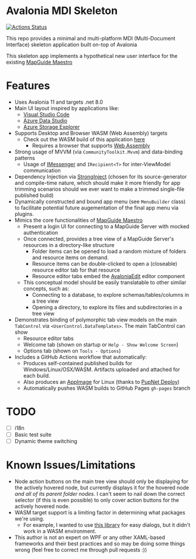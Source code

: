 # Avalonia MDI Skeleton

[![Actions Status](https://github.com/jumpinjackie/avalonia-mdi-skeleton/workflows/.NET/badge.svg)](https://github.com/jumpinjackie/avalonia-mdi-skeleton/actions)

This repo provides a minimal and multi-platform MDI (Multi-Document Interface) skeleton application built on-top of Avalonia

This skeleton app implements a hypothetical new user interface for the existing [MapGuide Maestro](https://github.com/jumpinjackie/mapguide-maestro)

# Features

 * Uses Avalonia 11 and targets .net 8.0
 * Main UI layout inspired by applications like:
	* [Visual Studio Code](https://code.visualstudio.com/)
	* [Azure Data Studio](https://azure.microsoft.com/en-us/products/data-studio)
	* [Azure Storage Explorer](https://azure.microsoft.com/en-us/products/storage/storage-explorer)
 * Supports Desktop and Browser WASM (Web Assembly) targets
	* Check out the WASM build of this application [here](https://jumpinjackie.github.io/avalonia-mdi-skeleton/master/index.html)
	   * Requires a browser that supports [Web Assembly](https://caniuse.com/wasm)
 * Strong usage of MVVM (via `CommunityToolkit.Mvvm`) and data-binding patterns
	* Usage of [IMessenger](https://learn.microsoft.com/en-us/dotnet/communitytoolkit/mvvm/messenger) and `IRecipient<T>` for inter-ViewModel communication
 * Dependency Injection via [StrongInject](https://github.com/YairHalberstadt/stronginject) (chosen for its source-generator and compile-time nature, which should make it more friendly for app trimming scenarios should we ever want to make a trimmed single-file published build)
 * Dynamically constructed and bound app menu (see `MenuBuilder` class) to facilitate potential future augementation of the final app menu via plugins.
 * Mimics the core functionalities of [MapGuide Maestro](https://github.com/jumpinjackie/mapguide-maestro)
	* Present a login UI for connecting to a MapGuide Server with mocked authentication
	* Once connected, provides a tree view of a MapGuide Server's resources in a directory-like structure
	   * Folder items can be opened to load a random mixture of folders and resource items on demand.
	   * Resource items can be double-clicked to open a (closeable) resource editor tab for that resource
	   * Resource editor tabs embed the [AvaloniaEdit](https://github.com/AvaloniaUI/AvaloniaEdit) editor component
    * This conceptual model should be easily translatable to other similar concepts, such as:
	   * Connecting to a database, to explore schemas/tables/columns in a tree view
	   * Opening a directory, to explore its files and subdirectories in a tree view
 * Demonstrates binding of polymorphic tab view models on the main `TabControl` via `<UserControl.DataTemplates>`. The main TabControl can show
	* Resource editor tabs
	* Welcome tab (shown on startup or `Help - Show Welcome Screen`)
	* Options tab (shown on `Tools - Options`)
 * Includes a GitHub Actions workflow that automatically:
	* Produces self-contained published builds for Windows/Linux/OSX/WASM. Artifacts uploaded and attached for each build.
	* Also produces an [AppImage](https://appimage.org/) for Linux (thanks to [PupNet Deploy](https://github.com/kuiperzone/PupNet-Deploy))
	* Automatically pushes WASM builds to GitHub Pages `gh-pages` branch

# TODO

 * [ ] i18n
 * [ ] Basic test suite
 * [ ] Dynamic theme switching

# Known Issues/Limitations

 * Node action buttons on the main tree view should only be displaying for the actively hovered node, but currently displays it for the hovered node *and all of its parent folder nodes*. I can't seem to nail down the correct selector (if this is even possible) to only cover action buttons for the actively hovered node.
 * WASM target support is a limiting factor in determining what packages we're using.
	* For example, I wanted to use [this library](https://github.com/mysteryx93/HanumanInstitute.MvvmDialogs) for easy dialogs, but it didn't work in a WASM environment.
 * This author is not an expert on WPF or any other XAML-based frameworks and their best practices and so may be doing some things wrong (feel free to correct me through pull requests :))
